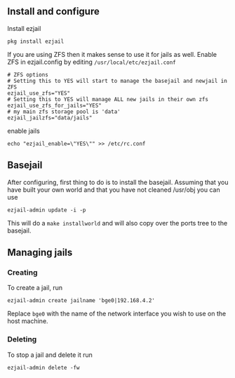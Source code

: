 ## Install and configure
Install ezjail
```
pkg install ezjail
```

If you are using ZFS then it makes sense to use it for jails as well.
Enable ZFS in ezjail.config by editing `/usr/local/etc/ezjail.conf`

```
# ZFS options
# Setting this to YES will start to manage the basejail and newjail in ZFS
ezjail_use_zfs="YES"
# Setting this to YES will manage ALL new jails in their own zfs
ezjail_use_zfs_for_jails="YES"
# my main zfs storage pool is 'data'
ezjail_jailzfs="data/jails"

```
enable jails

```
echo "ezjail_enable=\"YES\"" >> /etc/rc.conf
```
## Basejail
After configuring, first thing to do is to install the basejail.
Assuming that you have built your own world and that you have not cleaned /usr/obj
you can use 

```
ezjail-admin update -i -p
```
This will do a ```make installworld``` and will also copy over the ports tree to the basejail.


## Managing jails

### Creating

To create a jail, run 
```
ezjail-admin create jailname 'bge0|192.168.4.2'
```
Replace ```bge0``` with the name of the network interface you wish to use on the host machine.

### Deleting 
To stop a jail and delete it run

```
ezjail-admin delete -fw
```

